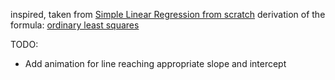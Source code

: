inspired, taken from [Simple Linear Regression from scratch](http://www.beeandkey.com/2017/07/simple-linear-regression-from-scratch.html)
derivation of the formula: [ordinary least squares](https://theclevermachine.wordpress.com/2012/09/01/derivation-of-ols-normal-equations/)

TODO:
 * Add animation for line reaching appropriate slope and intercept
